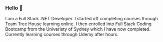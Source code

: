 ### Hello 👋

I am a Full Stack .NET Developer. I started off completing courses through Team Tree House learning online. I then enrolled into Full Stack Coding Bootcamp from the Univeristy of Sydney which I have now completed. Currently learning courses through Udemy after hours.


<!--
**CPetrevski/Cpetrevski** is a ✨ _special_ ✨ repository because its `README.md` (this file) appears on your GitHub profile.

Here are some ideas to get you started:

- 🔭 I’m currently working on ...
- 🌱 I’m currently learning ...
- 👯 I’m looking to collaborate on ...
- 🤔 I’m looking for help with ...
- 💬 Ask me about ...
- 📫 How to reach me: ...
- 😄 Pronouns: ...
- ⚡ Fun fact: ...
-->
